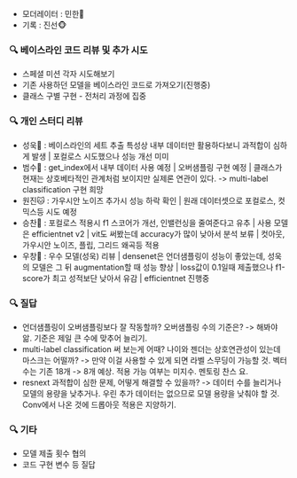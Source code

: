 - 모더레이터 : 민한🦝
- 기록 : 진선🐵

### 🔍 베이스라인 코드 리뷰 및 추가 시도

- 스페셜 미션 각자 시도해보기
- 기존 사용하던 모델을 베이스라인 코드로 가져오기(진행중)
- 클래스 구별 구현 - 전처리 과정에 집중

### 🔍 개인 스터디 리뷰

- 성욱🐯 : 베이스라인의 세트 추출 특성상 내부 데이터만 활용하다보니 과적합이 심하게 발생 | 포컬로스 시도했으나 성능 개선 미미
- 범수🐻 : get_index에서 내부 데이터 사용 예정 | 오버샘플링 구현 예정 | 클래스가 현재는 상호베타적인 관계처럼 보이지만 실제론 연관이 있다. -> multi-label classification 구현 희망
- 원진🐱 : 가우시안 노이즈 추가시 성능 하락 확인 | 원래 데이터셋으로 포컬로스, 컷믹스등 시도 예정
- 승찬🐶 : 포컬로스 적용시 f1 스코어가 개선, 인밸런싱을 줄여준다고 유추 | 사용 모델은 efficientnet v2 | vit도 써봤는데 accuracy가 많이 낮아서 분석 보류 | 컷아웃, 가우시안 노이즈, 플립, 그리드 왜곡등 적용
- 우창🐰 : 우수 모델(성욱) 리뷰 | densenet은 언더샘플링이 성능이 좋았는데, 성욱의 모델은 그 뒤 augmentation할 때 성능 향상 | loss값이 0.1일때 제출했으나 f1-score가 최고 성적보단 낮아서 유감 | efficientnet 진행중

### 🔍 질답

- 언더샘플링이 오버샘플링보다 잘 작동할까? 오버샘플링 수의 기준은? -> 해봐야 앎. 기준은 제일 큰 수에 맞추어 늘리기.
- multi-label classification 써 보는게 어때? 나이와 젠더는 상호연관성이 있는데 마스크는 어떨까? -> 만약 이걸 사용할 수 있게 되면 라벨 스무딩이 가능할 것. 벡터 수는 기존 18개 -> 8개 예상. 적용 가능 여부는 미지수. 멘토링 찬스 요.
- resnext 과적합이 심한 문제, 어떻게 해결할 수 있을까? -> 데이터 수를 늘리거나 모델의 용량을 낮추거나. 우린 추가 데이터는 없으므로 모델 용량을 낮춰야 할 것. Conv에서 나온 것에 드롭아웃 적용은 지양하기.

### 🔍 기타

- 모델 제출 횟수 협의
- 코드 구현 변수 등 질답
